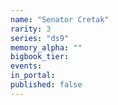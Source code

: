 ```yaml
---
name: "Senator Cretak"
rarity: 3
series: "ds9"
memory_alpha: ""
bigbook_tier:
events:
in_portal:
published: false
---
```

